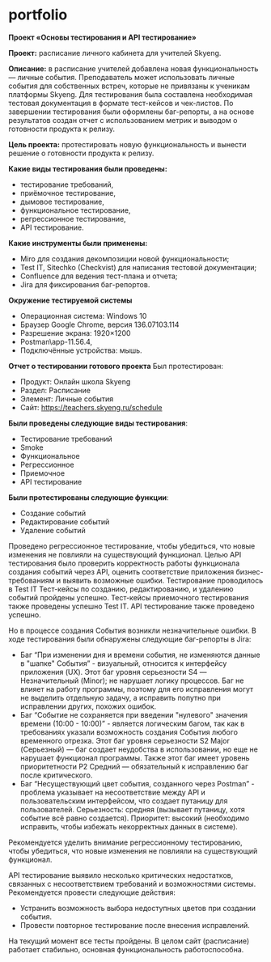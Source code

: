 # portfolio
**Проект «Основы тестирования и API тестирование»**

**Проект:** расписание личного кабинета для учителей Skyeng.

**Описание:** в расписание учителей добавлена новая функциональность — личные события. Преподаватель может использовать личные события для собственных встреч, которые не привязаны к ученикам платформы Skyeng. Для тестирования была составлена необходимая тестовая документация в формате тест-кейсов и чек-листов. По завершении тестирования были оформлены баг-репорты, а на основе результатов создан отчет с использованием метрик и выводом о готовности продукта к релизу.

**Цель проекта:** протестировать новую функциональность и вынести решение о готовности продукта к релизу.

**Какие виды тестирования были проведены:**
- тестирование требований,
- приёмочное тестирование,
- дымовое тестирование,
- функциональное тестирование,
- регрессионное тестирование,
- API тестирование.

**Какие инструменты были применены:**

- Miro для создания декомпозиции новой функциональности;
- Test IT, Sitechko (Checkvist) для написания тестовой документации;
- Confluence для ведения тест-плана и отчета;
- Jira для фиксирования баг-репортов.

**Окружение тестируемой системы**
- Операционная система: Windows 10
- Браузер Google Chrome, версия 136.07103.114
- Разрешение экрана: 1920×1200
- Postman\app-11.56.4,
- Подключённые устройства: мышь.

**Отчет о тестировании готового проекта**
Был протестирован:
- Продукт: Онлайн школа Skyeng
- Раздел: Расписание
- Элемент: Личные события
- Сайт: https://teachers.skyeng.ru/schedule
  
**Были проведены следующие виды тестирования**:
- Тестирование требований
- Smoke
- Функциональное
- Регрессионное
- Приемочное
- API тестирование

**Были протестированы следующие функции**:
- Создание событий
- Редактирование событий
- Удаление событий

Проведено регрессионное тестирование, чтобы убедиться, что новые изменения не повлияли на существующий функционал.
Целью API тестирования было проверить корректность работы функционала создания событий через API, оценить соответствие приложения бизнес-требованиям и выявить возможные ошибки.
Тестирование проводилось в Test IT 
Тест-кейсы по созданию, редактированию, и удалению событий пройдены успешно.
Тест-кейсы приемочного тестирования также проведены успешно Test IT.
API тестирование также проведено успешно.

Но в процессе создания События возникли незначительные ошибки.
В ходе тестирования были обнаружены следующие баг-репорты в Jira:
- Баг “При изменении дня и времени события, не изменяются данные в "шапке" События”  -  визуальный, относится к интерфейсу приложения (UX). Этот баг уровня серьезности S4 — Незначительный (Minor); не нарушает логику процессов. Баг не влияет на работу программы, поэтому для его исправления могут не выделить отдельную задачу, а исправить попутно при исправлении других, похожих ошибок.
- Баг “Событие не сохраняется при введении "нулевого" значения времени (10:00 - 10:00)”  - является логическим багом, так как в требованиях указали возможность создания События любого временного отрезка. Этот баг уровня серьезности S2 Major (Серьезный) — баг создает неудобства в использовании, но еще не нарушает функционал программы. Также этот баг имеет уровень приоритетности P2 Средний — обязательный к исправлению баг после критического.
- Баг “Несуществующий цвет события, созданного через Postman” - проблема указывает на несоответствие между API и пользовательским интерфейсом, что создает путаницу для пользователей. Серьезность: средняя (вызывает путаницу, хотя событие всё равно создается). Приоритет: высокий (необходимо исправить, чтобы избежать некорректных данных в системе).

Рекомендуется уделить внимание регрессионному тестированию, чтобы убедиться, что новые изменения не повлияли на существующий функционал.

API тестирование выявило несколько критических недостатков, связанных с несоответствием требований и возможностями системы. Рекомендуется провести следующие действия:
- Устранить возможность выбора недоступных цветов при создании события.
- Провести повторное тестирование после внесения исправлений.

На текущий момент все тесты пройдены. В целом сайт (расписание) работает стабильно, основная функциональность работоспособна.

